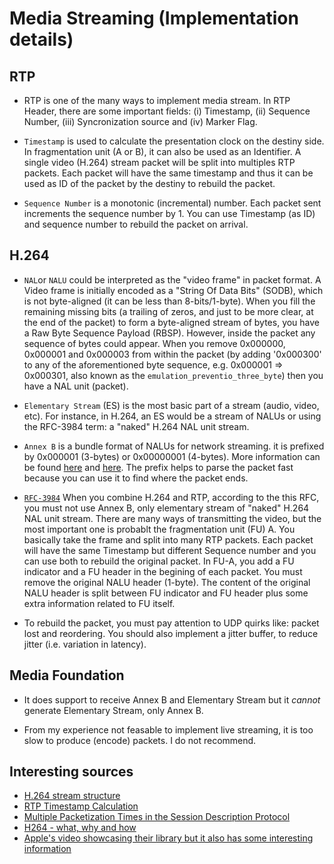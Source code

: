 # Media Streaming (Implementation details)

## RTP
* RTP is one of the many ways to implement media stream. In RTP Header, there are some important fields: (i) Timestamp, (ii) Sequence Number, (iii) Syncronization source and (iv) Marker Flag.

* `Timestamp` is used to calculate the presentation clock on the destiny side. In fragmentation unit (A or B), it can also be used as an Identifier. A single video (H.264) stream packet will be split into multiples RTP packets. Each packet will have the same timestamp and thus it can be used as ID of the packet by the destiny to rebuild the packet.

* `Sequence Number` is a monotonic (incremental) number. Each packet sent increments the sequence number by 1. You can use Timestamp (as ID) and sequence number to rebuild the packet on arrival.

## H.264
* `NAL`or `NALU` could be interpreted as the "video frame" in packet format. A Video frame is initially encoded as a "String Of Data Bits" (SODB), which is not byte-aligned (it can be less than 8-bits/1-byte). When you fill the remaining missing bits (a trailing of zeros, and just to be more clear, at the end of the packet) to form a byte-aligned stream of bytes, you have a Raw Byte Sequence Payload (RBSP). However, inside the packet any sequence of bytes could appear. When you remove 0x000000, 0x000001 and 0x000003 from within the packet (by adding '0x000300' to any of the aforementioned byte sequence, e.g. 0x000001 => 0x000301, also known as the `emulation_preventio_three_byte`) then you have a NAL unit (packet).

* `Elementary Stream` (ES) is the most basic part of a stream (audio, video, etc). For instance, in H.264, an ES would be a stream of NALUs or using the RFC-3984 term: a "naked"
   H.264 NAL unit stream.

* `Annex B` is a bundle format of NALUs for network streaming. it is prefixed by 0x000001 (3-bytes) or 0x00000001 (4-bytes). More information can be found [here](https://stackoverflow.com/questions/24884827/possible-locations-for-sequence-picture-parameter-sets-for-h-264-stream/24890903#24890903) and [here](https://stackoverflow.com/questions/29525000/how-to-use-videotoolbox-to-decompress-h-264-video-stream/29525001#29525001). The prefix helps to parse the packet fast because you can use it to find where the packet ends.

* [`RFC-3984`](https://www.rfc-editor.org/rfc/rfc3984) When you combine H.264 and RTP, according to the this RFC, you must not use Annex B, only elementary stream of "naked"
   H.264 NAL unit stream. There are many ways of transmitting the video, but the most important one is probablt the fragmentation unit (FU) A. You basically take the frame and split into many RTP packets. Each packet will have the same Timestamp but different Sequence number and you can use both to rebuild the original packet. In FU-A, you add a FU indicator and a FU header in the begining of each packet. You must remove the original NALU header (1-byte). The content of the original NALU header is split between FU indicator and FU header plus some extra information related to FU itself.

* To rebuild the packet, you must pay attention to UDP quirks like: packet lost and reordering. You should also implement a jitter buffer, to reduce jitter (i.e. variation in latency).

## Media Foundation
* It does support to receive Annex B and Elementary Stream but it *cannot* generate Elementary Stream, only Annex B.

* From my experience not feasable to implement live streaming, it is too slow to produce (encode) packets. I do not recommend.

## Interesting sources

* [H.264 stream structure](https://wenchy.github.io/blogs/2015-12-11-H.264-stream-structure.html)
* [RTP Timestamp Calculation](https://lmtools.com/content/rtp-timestamp-calculation)
* [Multiple Packetization Times in the Session Description Protocol](https://www.ietf.org/archive/id/draft-garcia-mmusic-multiple-ptimes-problem-03.html)
* [H264 - what, why and how](https://membrane.stream/learn/h264/6)
* [Apple's video showcasing their library but it also has some interesting information](https://developer.apple.com/videos/play/wwdc2014/513/)
